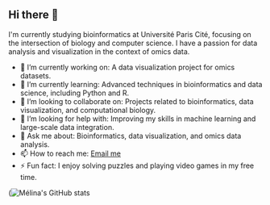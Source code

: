 ## Hi there 👋

I'm currently studying bioinformatics at Université Paris Cité, focusing on the intersection of biology and computer science. I have a passion for data analysis and visualization in the context of omics data.

- 🔭 I’m currently working on: A data visualization project for omics datasets.
- 🌱 I’m currently learning: Advanced techniques in bioinformatics and data science, including Python and R.
- 👯 I’m looking to collaborate on: Projects related to bioinformatics, data visualization, and computational biology.
- 🤔 I’m looking for help with: Improving my skills in machine learning and large-scale data integration.
- 💬 Ask me about: Bioinformatics, data visualization, and omics data analysis.
- 📫 How to reach me: [Email me](mailto:melinafarshchi@gmail.com)
- ⚡ Fun fact: I enjoy solving puzzles and playing video games in my free time.

(![Mélina's GitHub stats](https://github-readme-stats.vercel.app/api?username=meli088&show_icons=true&theme=dracula)
